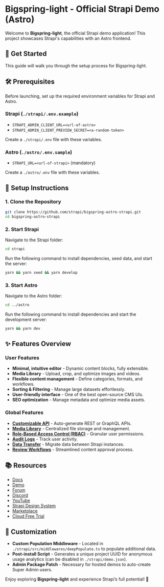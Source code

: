 # Bigspring-light - Official Strapi Demo (Astro)

Welcome to **Bigspring-light**, the official Strapi demo application! This project showcases Strapi's capabilities with an Astro frontend.

## 🚀 Get Started

This guide will walk you through the setup process for Bigspring-light.

## 🛠 Prerequisites

Before launching, set up the required environment variables for Strapi and Astro.

### Strapi (`./strapi/.env.example`)

- `STRAPI_ADMIN_CLIENT_URL=<url-of-astro>`
- `STRAPI_ADMIN_CLIENT_PREVIEW_SECRET=<a-random-token>`

Create a `./strapi/.env` file with these variables.

### Astro (`./astro/.env.sample`)

- `STRAPI_URL=<url-of-strapi>` (mandatory)

Create a `./astro/.env` file with these variables.

## 🔧 Setup Instructions

### 1. Clone the Repository

```sh
git clone https://github.com/strapi/bigspring-astro-strapi.git
cd bigspring-astro-strapi
```

### 2. Start Strapi

Navigate to the Strapi folder:

```sh
cd strapi
```

Run the following command to install dependencies, seed data, and start the server:

```sh
yarn && yarn seed && yarn develop
```

### 3. Start Astro

Navigate to the Astro folder:

```sh
cd ../astro
```

Run the following command to install dependencies and start the development server:

```sh
yarn && yarn dev
```

## ✨ Features Overview

### User Features

- **Minimal, intuitive editor** - Dynamic content blocks, fully extensible.
- **Media Library** - Upload, crop, and optimize images and videos.
- **Flexible content management** - Define categories, formats, and workflows.
- **Sorting & Filtering** - Manage large datasets effortlessly.
- **User-friendly interface** - One of the best open-source CMS UIs.
- **SEO optimization** - Manage metadata and optimize media assets.

### Global Features

- **[Customizable API](https://strapi.io/features/customizable-api)** - Auto-generate REST or GraphQL APIs.
- **[Media Library](https://strapi.io/features/media-library)** - Centralized file storage and management.
- **[Role-Based Access Control (RBAC)](https://strapi.io/features/custom-roles-and-permissions)** - Granular user permissions.
- **[Audit Logs](https://strapi.io/blog/reasons-and-best-practices-for-using-audit-logs-in-your-application)** - Track user activity.
- **[Data Transfer](https://strapi.io/blog/importing-exporting-and-transferring-data-with-the-strapi-cli)** - Migrate data between Strapi instances.
- **[Review Workflows](https://docs.strapi.io/user-docs/settings/review-workflows)** - Streamlined content approval process.

## 📚 Resources

- [Docs](https://docs.strapi.io)
- [Demo](https://strapi.io/demo)
- [Forum](https://forum.strapi.io/)
- [Discord](https://discord.strapi.io)
- [YouTube](https://www.youtube.com/c/Strapi/featured)
- [Strapi Design System](https://design-system.strapi.io/)
- [Marketplace](https://market.strapi.io/)
- [Cloud Free Trial](https://cloud.strapi.io)

## 🔧 Customization

- **Custom Population Middleware** - Located in `./strapi/src/middlewares/deepPopulate.ts` to populate additional data.
- **Post-install Script** - Generates a unique project UUID for anonymous usage analytics (can be disabled in `./strapi/demo.json`).
- **Admin Package Patch** - Necessary for hosted demos to auto-create Super Admin users.

Enjoy exploring **Bigspring-light** and experience Strapi’s full potential! 🚀

